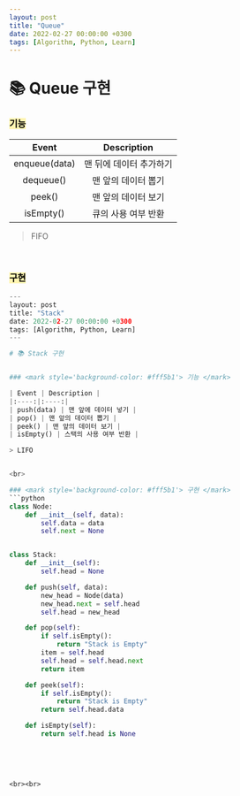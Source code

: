 ```yaml
---
layout: post
title: "Queue"
date: 2022-02-27 00:00:00 +0300
tags: [Algorithm, Python, Learn]
---
```


# 📚 Queue 구현


### <mark style='background-color: #fff5b1'> 기능 </mark>

| Event | Description |
|:----:|:----:|
| enqueue(data) | 맨 뒤에 데이터 추가하기 |
| dequeue() | 맨 앞의 데이터 뽑기 |
| peek() | 맨 앞의 데이터 보기 |
| isEmpty() | 큐의 사용 여부 반환 |

> FIFO


<br>

### <mark style='background-color: #fff5b1'> 구현 </mark>
```python
---
layout: post
title: "Stack"
date: 2022-02-27 00:00:00 +0300
tags: [Algorithm, Python, Learn]
---

# 📚 Stack 구현


### <mark style='background-color: #fff5b1'> 기능 </mark>

| Event | Description |
|:----:|:----:|
| push(data) | 맨 앞에 데이터 넣기 |
| pop() | 맨 앞의 데이터 뽑기 |
| peek() | 맨 앞의 데이터 보기 |
| isEmpty() | 스택의 사용 여부 반환 |

> LIFO


<br>

### <mark style='background-color: #fff5b1'> 구현 </mark>
```python
class Node:
    def __init__(self, data):
        self.data = data
        self.next = None


class Stack:
    def __init__(self):
        self.head = None

    def push(self, data):
        new_head = Node(data)
        new_head.next = self.head
        self.head = new_head

    def pop(self):
        if self.isEmpty():
            return "Stack is Empty"
        item = self.head
        self.head = self.head.next
        return item

    def peek(self):
        if self.isEmpty():
            return "Stack is Empty"
        return self.head.data

    def isEmpty(self):
        return self.head is None
```

<br><br>
```

<br><br>
